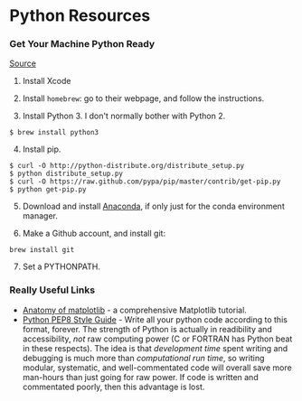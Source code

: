 # Python Resources
### Get Your Machine Python Ready
[Source](http://www.pyladies.com/blog/Get-Your-Mac-Ready-for-Python-Programming/)
1. Install Xcode

2. Install `homebrew`: go to their webpage, and follow the instructions.

3. Install Python 3. I don't normally bother with Python 2.
```
$ brew install python3
```

4. Install pip.
```
$ curl -O http://python-distribute.org/distribute_setup.py
$ python distribute_setup.py
$ curl -O https://raw.github.com/pypa/pip/master/contrib/get-pip.py
$ python get-pip.py
```

5. Download and install [Anaconda](https://docs.continuum.io/anaconda/install-macos.html#macos-command-line-install), if only just for the conda environment manager.

6. Make a Github account, and install git:
```
brew install git
```

7. Set a PYTHONPATH.

### Really Useful Links
 - [Anatomy of matplotlib](https://github.com/WeatherGod/AnatomyOfMatplotlib) - a comprehensive Matplotlib tutorial.
 - [Python PEP8 Style Guide](https://www.python.org/dev/peps/pep-0008/) - Write all your python code according to this format, forever. The strength of Python is actually in readibility and accessibility, *not* raw computing power (C or FORTRAN has Python beat in these respects). The idea is that *development time* spent writing and debugging is much more than *computational run time*, so writing modular, systematic, and well-commentated code will overall save more man-hours than just going for raw power.  If code is written and commentated poorly, then this advantage is lost.
